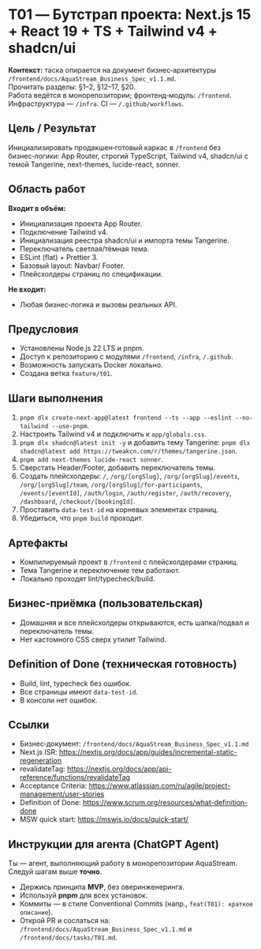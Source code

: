# T01 — Бутстрап проекта: Next.js 15 + React 19 + TS + Tailwind v4 + shadcn/ui

**Контекст:** таска опирается на документ бизнес‑архитектуры `/frontend/docs/AquaStream_Business_Spec_v1.1.md`.  
Прочитать разделы: §1–2, §12–17, §20.  
Работа ведётся в монорепозитории; фронтенд‑модуль: `/frontend`. Инфраструктура — `/infra`. CI — `/.github/workflows`.

## Цель / Результат
Инициализировать продакшен‑готовый каркас в `/frontend` без бизнес‑логики: App Router, строгий TypeScript, Tailwind v4, shadcn/ui с темой Tangerine, next-themes, lucide-react, sonner.

## Область работ
**Входит в объём:**
- Инициализация проекта App Router.
- Подключение Tailwind v4.
- Инициализация реестра shadcn/ui и импорта темы Tangerine.
- Переключатель светлая/тёмная тема.
- ESLint (flat) + Prettier 3.
- Базовый layout: Navbar/ Footer.
- Плейсхолдеры страниц по спецификации.

**Не входит:**
- Любая бизнес‑логика и вызовы реальных API.

## Предусловия
- Установлены Node.js 22 LTS и pnpm.
- Доступ к репозиторию с модулями `/frontend`, `/infra`, `/.github`.
- Возможность запускать Docker локально.
- Создана ветка `feature/t01`.

## Шаги выполнения
1. `pnpm dlx create-next-app@latest frontend --ts --app --eslint --no-tailwind --use-pnpm`.
2. Настроить Tailwind v4 и подключить к `app/globals.css`.
3. `pnpm dlx shadcn@latest init -y` и добавить тему Tangerine: `pnpm dlx shadcn@latest add https://tweakcn.com/r/themes/tangerine.json`.
4. `pnpm add next-themes lucide-react sonner`.
5. Сверстать Header/Footer, добавить переключатель темы.
6. Создать плейсхолдеры: `/`, `/org/[orgSlug]`, `/org/[orgSlug]/events`, `/org/[orgSlug]/team`, `/org/[orgSlug]/for-participants`, `/events/[eventId]`, `/auth/login`, `/auth/register`, `/auth/recovery`, `/dashboard`, `/checkout/[bookingId]`.
7. Проставить `data-test-id` на корневых элементах страниц.
8. Убедиться, что `pnpm build` проходит.

## Артефакты
- Компилируемый проект в `/frontend` с плейсхолдерами страниц.
- Тема Tangerine и переключение тем работают.
- Локально проходят lint/typecheck/build.

## Бизнес‑приёмка (пользовательская)
- Домашняя и все плейсхолдеры открываются, есть шапка/подвал и переключатель темы.
- Нет кастомного CSS сверх утилит Tailwind.

## Definition of Done (техническая готовность)
- Build, lint, typecheck без ошибок.
- Все страницы имеют `data-test-id`.
- В консоли нет ошибок.

## Ссылки
- Бизнес‑документ: `/frontend/docs/AquaStream_Business_Spec_v1.1.md`
- Next.js ISR: https://nextjs.org/docs/app/guides/incremental-static-regeneration
- revalidateTag: https://nextjs.org/docs/app/api-reference/functions/revalidateTag
- Acceptance Criteria: https://www.atlassian.com/ru/agile/project-management/user-stories
- Definition of Done: https://www.scrum.org/resources/what-definition-done
- MSW quick start: https://mswjs.io/docs/quick-start/

## Инструкции для агента (ChatGPT Agent)
Ты — агент, выполняющий работу в монорепозитории AquaStream. Следуй шагам выше **точно**.  
- Держись принципа **MVP**, без оверинженеринга.  
- Используй **pnpm** для всех установок.  
- Коммиты — в стиле Conventional Commits (напр., `feat(T01): краткое описание`).  
- Открой PR и сослаться на: `/frontend/docs/AquaStream_Business_Spec_v1.1.md` и `/frontend/docs/tasks/T01.md`.
